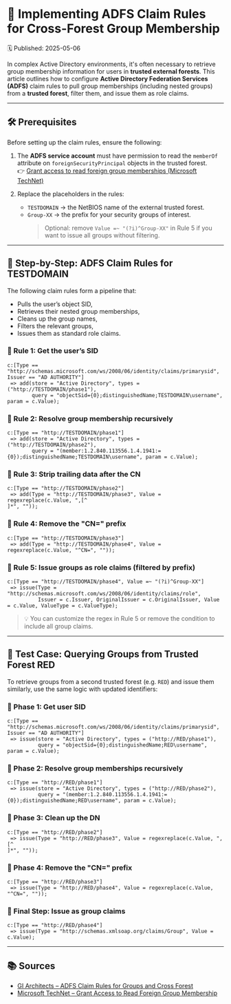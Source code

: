 # 🎯 Implementing ADFS Claim Rules for Cross-Forest Group Membership  
🗓️ Published: 2025-05-06

In complex Active Directory environments, it's often necessary to retrieve group membership information for users in **trusted external forests**. This article outlines how to configure **Active Directory Federation Services (ADFS)** claim rules to pull group memberships (including nested groups) from a **trusted forest**, filter them, and issue them as role claims.

---

## 🛠 Prerequisites

Before setting up the claim rules, ensure the following:

1. The **ADFS service account** must have permission to read the `memberOf` attribute on `foreignSecurityPrincipal` objects in the trusted forest.  
   👉 [Grant access to read foreign group memberships (Microsoft TechNet)](https://social.technet.microsoft.com/Forums/windowsserver/en-US/bda33eb9-ff6e-4e79-967d-f5430ade7310/give-access-to-account-to-view-member-of-attribute-on-foreign-security-principal)

2. Replace the placeholders in the rules:
   - `TESTDOMAIN` → the NetBIOS name of the external trusted forest.
   - `Group-XX` → the prefix for your security groups of interest.  
     > Optional: remove `Value =~ "(?i)^Group-XX"` in Rule 5 if you want to issue all groups without filtering.

---

## 🧩 Step-by-Step: ADFS Claim Rules for TESTDOMAIN

The following claim rules form a pipeline that:
- Pulls the user’s object SID,
- Retrieves their nested group memberships,
- Cleans up the group names,
- Filters the relevant groups,
- Issues them as standard role claims.

### 🔹 Rule 1: Get the user’s SID
```adfs
c:[Type == "http://schemas.microsoft.com/ws/2008/06/identity/claims/primarysid", Issuer == "AD AUTHORITY"]
 => add(store = "Active Directory", types = ("http://TESTDOMAIN/phase1"),
        query = "objectSid={0};distinguishedName;TESTDOMAIN\username", param = c.Value);
```

### 🔹 Rule 2: Resolve group membership recursively
```adfs
c:[Type == "http://TESTDOMAIN/phase1"]
 => add(store = "Active Directory", types = ("http://TESTDOMAIN/phase2"),
        query = "(member:1.2.840.113556.1.4.1941:={0});distinguishedName;TESTDOMAIN\username", param = c.Value);
```

### 🔹 Rule 3: Strip trailing data after the CN
```adfs
c:[Type == "http://TESTDOMAIN/phase2"]
 => add(Type = "http://TESTDOMAIN/phase3", Value = regexreplace(c.Value, ",[^
]*", ""));
```

### 🔹 Rule 4: Remove the "CN=" prefix
```adfs
c:[Type == "http://TESTDOMAIN/phase3"]
 => add(Type = "http://TESTDOMAIN/phase4", Value = regexreplace(c.Value, "^CN=", ""));
```

### 🔹 Rule 5: Issue groups as role claims (filtered by prefix)
```adfs
c:[Type == "http://TESTDOMAIN/phase4", Value =~ "(?i)^Group-XX"]
 => issue(Type = "http://schemas.microsoft.com/ws/2008/06/identity/claims/role",
          Issuer = c.Issuer, OriginalIssuer = c.OriginalIssuer, Value = c.Value, ValueType = c.ValueType);
```

> 💡 You can customize the regex in Rule 5 or remove the condition to include all group claims.

---

## 🧪 Test Case: Querying Groups from Trusted Forest RED

To retrieve groups from a second trusted forest (e.g. `RED`) and issue them similarly, use the same logic with updated identifiers:

### 🔹 Phase 1: Get user SID
```adfs
c:[Type == "http://schemas.microsoft.com/ws/2008/06/identity/claims/primarysid", Issuer == "AD AUTHORITY"]
 => issue(store = "Active Directory", types = ("http://RED/phase1"),
          query = "objectSid={0};distinguishedName;RED\username", param = c.Value);
```

### 🔹 Phase 2: Resolve group memberships recursively
```adfs
c:[Type == "http://RED/phase1"]
 => issue(store = "Active Directory", types = ("http://RED/phase2"),
          query = "(member:1.2.840.113556.1.4.1941:={0});distinguishedName;RED\username", param = c.Value);
```

### 🔹 Phase 3: Clean up the DN
```adfs
c:[Type == "http://RED/phase2"]
 => issue(Type = "http://RED/phase3", Value = regexreplace(c.Value, ",[^
]*", ""));
```

### 🔹 Phase 4: Remove the "CN=" prefix
```adfs
c:[Type == "http://RED/phase3"]
 => issue(Type = "http://RED/phase4", Value = regexreplace(c.Value, "^CN=", ""));
```

### 🔹 Final Step: Issue as group claims
```adfs
c:[Type == "http://RED/phase4"]
 => issue(Type = "http://schemas.xmlsoap.org/claims/Group", Value = c.Value);
```

---

## 📚 Sources

- [GI Architects – ADFS Claim Rules for Groups and Cross Forest](http://www.gi-architects.co.uk/2016/09/adfs-claim-rules-for-groups-and-cross-forest/)
- [Microsoft TechNet – Grant Access to Read Foreign Group Membership](https://social.technet.microsoft.com/Forums/windowsserver/en-US/bda33eb9-ff6e-4e79-967d-f5430ade7310/give-access-to-account-to-view-member-of-attribute-on-foreign-security-principal)
